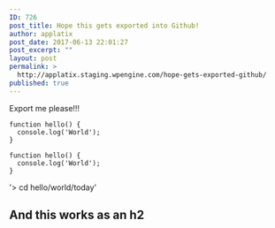 ```yaml
---
ID: 726
post_title: Hope this gets exported into Github!
author: applatix
post_date: 2017-06-13 22:01:27
post_excerpt: ""
layout: post
permalink: >
  http://applatix.staging.wpengine.com/hope-gets-exported-github/
published: true
---
```

Export me please!!!

~~~
function hello() {
  console.log('World');
}
~~~

<pre><code class="javascript">function hello() {
  console.log('World');
}
</code></pre>

'&gt; cd hello/world/today'

<h2>And this works as an h2 </h2>
